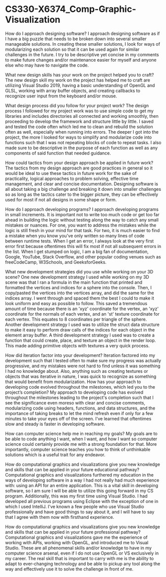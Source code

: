 # CS330-X6374_Comp-Graphic-Visualization

How do I approach designing software?
I approach designing software as if I have a big puzzle that needs to be broken down into several smaller manageable solutions. In creating these smaller solutions, I look for ways of modularizing each solution so that it can be used again for similar challenges in the future. I try to be descriptive yet concise in my comments to make future changes and/or maintenance easier for myself and anyone else who may have to navigate the code.

What new design skills has your work on the project helped you to craft?
The new design skill my work on the project has helped me to craft are utilizing Visual Studio 2019, having a basic understanding of OpenGL and GLSL, working with array buffer objects, and creating callbacks to recognize user input from the keyboard and/or mouse.

What design process did you follow for your project work?
The design process I followed for my project work was to use simple code to get my libraries and includes directories all connected and working smoothly, then proceeding to develop the framework and structure little by little. I saved and tested the code often which led me to clean and rebuild the solution often as well, especially when running into errors. The deeper I got into the project, the more I looked for ways to simplify and modularize code into functions such that I was not repeating blocks of code to repeat tasks. I also made sure to be descriptive in the purpose of each function as well as any components of said function that needed guidance.

How could tactics from your design approach be applied in future work?
The tactics from my design approach are good practices in general so it would be ideal to use these tactics in future work for the sake of practicality, logical approaches to problem solving, effective time management, and clear and concise documentation. Designing software is all about taking a big challenge and breaking it down into smaller challenges so as long as the tactics cater to the bigger picture, they can be effectively used for most if not all designs in some shape or form.

How do I approach developing programs?
I approach developing programs in small increments. It is important not to write too much code or get too far ahead in building the logic without testing along the way to catch any small mistakes or nuances. For one, you want to address the mistakes while the logic is still fresh in your mind for that task. For two, it is much easier to find a mistake when you know you've only written so many lines of code between runtime tests. When I get an error, I always look at the very first error first because oftentimes this will fix most if not all subsequent errors in the list. When I get stumped on logic, I am a big fan of documentation, Google, YouTube, Stack Overflow, and other popular coding venues such as freeCodeCamp, W3Schools, and GeeksforGeeks.

What new development strategies did you use while working on your 3D scene?
One new development strategy I used while working on my 3D scene was that I ran a formula in the main function that printed and formatted the vertices and indices for a sphere into the console. Then, I copy/pasted the vertices into the vertices array, and did the same for the indices array. I went through and spaced them the best I could to make it look uniform and easy as possible to follow. This saved a tremendous amount of time because there is an 'xyz' coordinate for the vertex, an 'xyz' coordinate for the normals of each vertex, and an 'st' texture coordinate for each vertex. This equates to 8 coordinates per triangle of the sphere. Another development strategy I used was to utilize the struct data structure to make it easy to perform draw calls of the indices for each object in the element array buffer. A third development strategy I used was to create a function that could create, place, and texture an object in the render loop. This made adding primitive objects with textures a very quick process.

How did iteration factor into your development?
Iteration factored into my development such that I tested often to make sure my progress was actually progressive, and my mistakes were not hard to find unless it was something I had no knowledge about. Also, anything such as creating textures or objects that was iterative in nature, I was quick to recognize as something that would benefit from modularization.
How has your approach to developing code evolved throughout the milestones, which led you to the project’s completion?
My approach to developing code has evolved throughout the milestones leading to the project's completion such that I see the significance even moreso with clear and concise comments, modularizing code using headers, functions, and data structures, and the importance of taking breaks to let the mind refresh even if only for a few minutes to take your eyes off of the screen. I've learned that oftentimes slow and steady is faster in developing software.

How can computer science help me in reaching my goals?
My goals are to be able to code anything I want, when I want, and how I want so computer science could certainly provide me with a strong foundation for that. More importantly, computer science teaches you how to think of unthinkable solutions which is a useful trait for any endeavor.

How do computational graphics and visualizations give you new knowledge and skills that can be applied in your future educational pathway?
Computational graphics and visualizations furthered my education in the ways of developing software in a way I had not really had much experience with: using an API for an entire application. This is a vital skill in developing software, so I am sure I will be able to utilize this going forward in my CS program. Additionally, this was my first time using Visual Studio. I had developed all previous programs using Eclipse with the exception of one in which I used IntelliJ. I've known a few people who use Visual Studio professionally and have good things to say about it, and I will have to say that I agree with them now with firsthand experience.

How do computational graphics and visualizations give you new knowledge and skills that can be applied in your future professional pathway?
Computational graphics and visualizations gave me the experience of working with APIs, working with OpenGL, and introduced me to Visual Studio. These are all phenomenal skills and/or knowledge to have in my computer science arsenal, even if I do not use OpenGL or VS exclusively in my career. The real skill that is important to carry with me is the ability to adapt to ever-changing technology and be able to pickup any tool along the way and effectively use it to solve the challenge in front of me.
